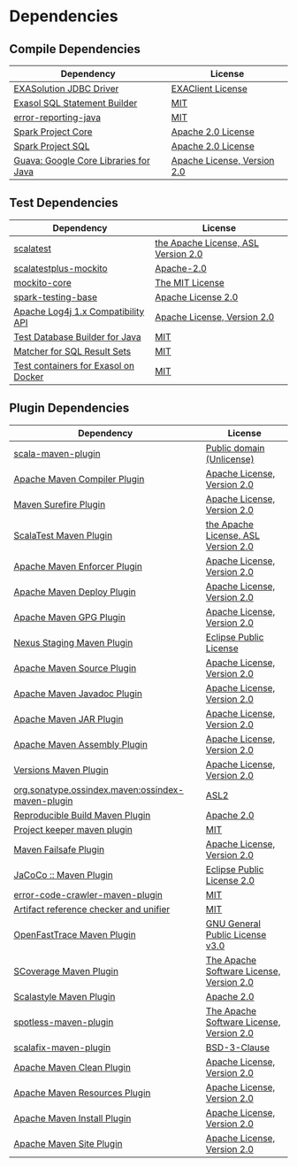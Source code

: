 <!-- @formatter:off -->
# Dependencies

## Compile Dependencies

| Dependency                                  | License                           |
| ------------------------------------------- | --------------------------------- |
| [EXASolution JDBC Driver][0]                | [EXAClient License][1]            |
| [Exasol SQL Statement Builder][2]           | [MIT][3]                          |
| [error-reporting-java][4]                   | [MIT][3]                          |
| [Spark Project Core][6]                     | [Apache 2.0 License][7]           |
| [Spark Project SQL][6]                      | [Apache 2.0 License][7]           |
| [Guava: Google Core Libraries for Java][10] | [Apache License, Version 2.0][11] |

## Test Dependencies

| Dependency                                 | License                                   |
| ------------------------------------------ | ----------------------------------------- |
| [scalatest][12]                            | [the Apache License, ASL Version 2.0][13] |
| [scalatestplus-mockito][14]                | [Apache-2.0][13]                          |
| [mockito-core][16]                         | [The MIT License][17]                     |
| [spark-testing-base][18]                   | [Apache License 2.0][7]                   |
| [Apache Log4j 1.x Compatibility API][20]   | [Apache License, Version 2.0][21]         |
| [Test Database Builder for Java][22]       | [MIT][3]                                  |
| [Matcher for SQL Result Sets][24]          | [MIT][3]                                  |
| [Test containers for Exasol on Docker][26] | [MIT][3]                                  |

## Plugin Dependencies

| Dependency                                              | License                                        |
| ------------------------------------------------------- | ---------------------------------------------- |
| [scala-maven-plugin][28]                                | [Public domain (Unlicense)][29]                |
| [Apache Maven Compiler Plugin][30]                      | [Apache License, Version 2.0][21]              |
| [Maven Surefire Plugin][32]                             | [Apache License, Version 2.0][21]              |
| [ScalaTest Maven Plugin][34]                            | [the Apache License, ASL Version 2.0][13]      |
| [Apache Maven Enforcer Plugin][36]                      | [Apache License, Version 2.0][21]              |
| [Apache Maven Deploy Plugin][38]                        | [Apache License, Version 2.0][21]              |
| [Apache Maven GPG Plugin][40]                           | [Apache License, Version 2.0][21]              |
| [Nexus Staging Maven Plugin][42]                        | [Eclipse Public License][43]                   |
| [Apache Maven Source Plugin][44]                        | [Apache License, Version 2.0][21]              |
| [Apache Maven Javadoc Plugin][46]                       | [Apache License, Version 2.0][21]              |
| [Apache Maven JAR Plugin][48]                           | [Apache License, Version 2.0][21]              |
| [Apache Maven Assembly Plugin][50]                      | [Apache License, Version 2.0][21]              |
| [Versions Maven Plugin][52]                             | [Apache License, Version 2.0][21]              |
| [org.sonatype.ossindex.maven:ossindex-maven-plugin][54] | [ASL2][11]                                     |
| [Reproducible Build Maven Plugin][56]                   | [Apache 2.0][11]                               |
| [Project keeper maven plugin][58]                       | [MIT][3]                                       |
| [Maven Failsafe Plugin][60]                             | [Apache License, Version 2.0][21]              |
| [JaCoCo :: Maven Plugin][62]                            | [Eclipse Public License 2.0][63]               |
| [error-code-crawler-maven-plugin][64]                   | [MIT][3]                                       |
| [Artifact reference checker and unifier][66]            | [MIT][3]                                       |
| [OpenFastTrace Maven Plugin][68]                        | [GNU General Public License v3.0][69]          |
| [SCoverage Maven Plugin][70]                            | [The Apache Software License, Version 2.0][11] |
| [Scalastyle Maven Plugin][72]                           | [Apache 2.0][7]                                |
| [spotless-maven-plugin][74]                             | [The Apache Software License, Version 2.0][21] |
| [scalafix-maven-plugin][76]                             | [BSD-3-Clause][77]                             |
| [Apache Maven Clean Plugin][78]                         | [Apache License, Version 2.0][21]              |
| [Apache Maven Resources Plugin][80]                     | [Apache License, Version 2.0][21]              |
| [Apache Maven Install Plugin][82]                       | [Apache License, Version 2.0][11]              |
| [Apache Maven Site Plugin][84]                          | [Apache License, Version 2.0][21]              |

[58]: https://github.com/exasol/project-keeper-maven-plugin
[70]: https://scoverage.github.io/scoverage-maven-plugin/1.4.1/
[14]: https://github.com/scalatest/scalatestplus-mockito
[4]: https://github.com/exasol/error-reporting-java
[11]: http://www.apache.org/licenses/LICENSE-2.0.txt
[72]: http://www.scalastyle.org
[32]: https://maven.apache.org/surefire/maven-surefire-plugin/
[74]: https://github.com/diffplug/spotless
[3]: https://opensource.org/licenses/MIT
[16]: https://github.com/mockito/mockito
[52]: http://www.mojohaus.org/versions-maven-plugin/
[30]: https://maven.apache.org/plugins/maven-compiler-plugin/
[80]: https://maven.apache.org/plugins/maven-resources-plugin/
[68]: https://github.com/itsallcode/openfasttrace-maven-plugin
[78]: https://maven.apache.org/plugins/maven-clean-plugin/
[63]: https://www.eclipse.org/legal/epl-2.0/
[38]: https://maven.apache.org/plugins/maven-deploy-plugin/
[29]: http://unlicense.org/
[62]: https://www.jacoco.org/jacoco/trunk/doc/maven.html
[17]: https://github.com/mockito/mockito/blob/main/LICENSE
[24]: https://github.com/exasol/hamcrest-resultset-matcher
[56]: http://zlika.github.io/reproducible-build-maven-plugin
[77]: https://opensource.org/licenses/BSD-3-Clause
[18]: https://github.com/holdenk/spark-testing-base
[44]: https://maven.apache.org/plugins/maven-source-plugin/
[66]: https://github.com/exasol/artifact-reference-checker-maven-plugin
[76]: https://github.com/evis/scalafix-maven-plugin
[48]: https://maven.apache.org/plugins/maven-jar-plugin/
[1]: LICENSE-exasol-jdbc.txt
[13]: http://www.apache.org/licenses/LICENSE-2.0
[10]: https://github.com/google/guava
[42]: http://www.sonatype.com/public-parent/nexus-maven-plugins/nexus-staging/nexus-staging-maven-plugin/
[7]: http://www.apache.org/licenses/LICENSE-2.0.html
[12]: http://www.scalatest.org
[60]: https://maven.apache.org/surefire/maven-failsafe-plugin/
[20]: https://logging.apache.org/log4j/2.x/log4j-1.2-api/
[22]: https://github.com/exasol/test-db-builder-java
[2]: https://github.com/exasol/sql-statement-builder
[43]: http://www.eclipse.org/legal/epl-v10.html
[26]: https://github.com/exasol/exasol-testcontainers
[84]: https://maven.apache.org/plugins/maven-site-plugin/
[69]: https://www.gnu.org/licenses/gpl-3.0.html
[21]: https://www.apache.org/licenses/LICENSE-2.0.txt
[34]: http://nexus.sonatype.org/oss-repository-hosting.html/scalatest-maven-plugin
[36]: https://maven.apache.org/enforcer/maven-enforcer-plugin/
[0]: http://www.exasol.com
[82]: http://maven.apache.org/plugins/maven-install-plugin/
[54]: https://sonatype.github.io/ossindex-maven/maven-plugin/
[40]: https://maven.apache.org/plugins/maven-gpg-plugin/
[28]: http://github.com/davidB/scala-maven-plugin
[6]: http://spark.apache.org/
[46]: https://maven.apache.org/plugins/maven-javadoc-plugin/
[64]: https://github.com/exasol/error-code-crawler-maven-plugin
[50]: https://maven.apache.org/plugins/maven-assembly-plugin/
